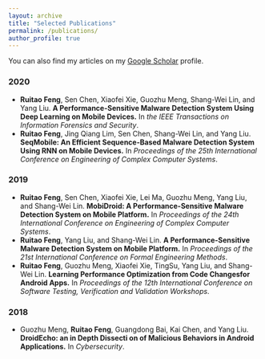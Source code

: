 ```yaml
---
layout: archive
title: "Selected Publications"
permalink: /publications/
author_profile: true
---
```


You can also find my articles on my [Google Scholar]("https://scholar.google.com/citations?user=ev-Zbf4AAAAJ") profile.


### 2020
  * **Ruitao Feng**, Sen Chen, Xiaofei Xie, Guozhu Meng, Shang-Wei Lin, and Yang Liu. **A Performance-Sensitive Malware Detection System Using Deep Learning on Mobile Devices.** In _the IEEE Transactions on Information Forensics and Security_.
  * **Ruitao Feng**, Jing Qiang Lim, Sen Chen, Shang-Wei Lin, and Yang Liu. **SeqMobile: An Efficient Sequence-Based Malware Detection System Using RNN on Mobile Devices.** In _Proceedings of the 25th International Conference on Engineering of Complex Computer Systems_.

### 2019
  * **Ruitao Feng**, Sen Chen, Xiaofei Xie, Lei Ma, Guozhu Meng, Yang Liu, and Shang-Wei Lin. **MobiDroid: A Performance-Sensitive Malware Detection System on Mobile Platform.** In _Proceedings of the 24th International Conference on Engineering of Complex Computer Systems_.
  * **Ruitao Feng**, Yang Liu, and Shang-Wei Lin. **A Performance-Sensitive Malware Detection System on Mobile Platform.** In _Proceedings of the 21st International Conference on Formal Engineering Methods_.
  * **Ruitao Feng**, Guozhu Meng, Xiaofei Xie, TingSu, Yang Liu, and Shang-Wei Lin. **Learning Performance Optimization from Code Changesfor Android Apps.** In _Proceedings of the 12th International Conference on Software Testing, Verification and Validation Workshops_.

### 2018
  * Guozhu Meng, **Ruitao Feng**, Guangdong Bai, Kai Chen, and Yang Liu. **DroidEcho: an in Depth Dissecti on of Malicious Behaviors in Android Applications.** In _Cybersecurity_.